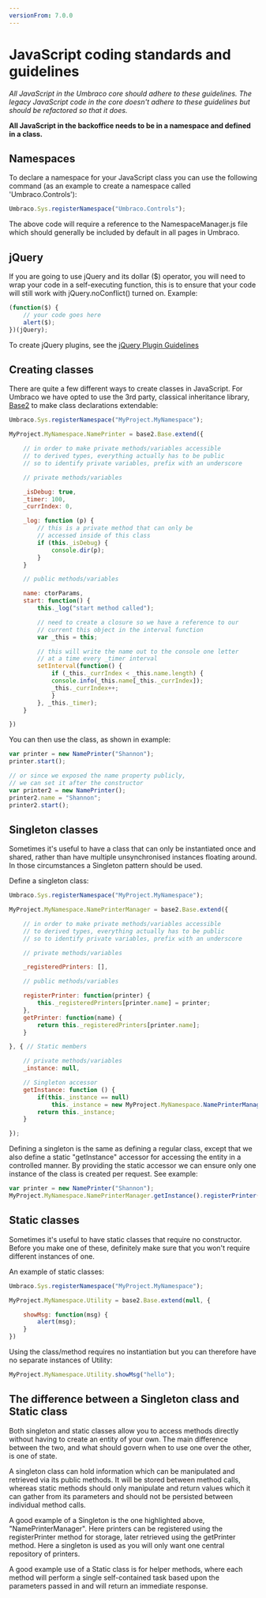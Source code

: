 ```yaml
---
versionFrom: 7.0.0
---
```


# JavaScript coding standards and guidelines

_All JavaScript in the Umbraco core should adhere to these guidelines. The legacy JavaScript code in the core doesn't adhere to these guidelines but should be refactored so that it does._

**All JavaScript in the backoffice needs to be in a namespace and defined in a class.**

## Namespaces
To declare a namespace for your JavaScript class you can use the following command (as an example to create a namespace called 'Umbraco.Controls'):

```javascript
Umbraco.Sys.registerNamespace("Umbraco.Controls");
```

The above code will require a reference to the NamespaceManager.js file which should generally be included by default in all pages in Umbraco.

## jQuery
If you are going to use jQuery and its dollar ($) operator, you will need to wrap your code in a self-executing function, this is to ensure that your code will still work with jQuery.noConflict() turned on. Example:

```javascript
(function($) {
    // your code goes here
    alert($);
})(jQuery);
```

To create jQuery plugins, see the [jQuery Plugin Guidelines](jquery-guidelines.md)

## Creating classes

There are quite a few different ways to create classes in JavaScript. For Umbraco we have opted to use the 3rd party, classical inheritance library, [Base2](https://code.google.com/archive/p/base2/) to make class declarations extendable:

```javascript
Umbraco.Sys.registerNamespace("MyProject.MyNamespace");

MyProject.MyNamespace.NamePrinter = base2.Base.extend({

    // in order to make private methods/variables accessible
    // to derived types, everything actually has to be public
    // so to identify private variables, prefix with an underscore

    // private methods/variables

    _isDebug: true,
    _timer: 100,
    _currIndex: 0,

    _log: function (p) {
        // this is a private method that can only be
        // accessed inside of this class
        if (this._isDebug) {
            console.dir(p);
        }
    }

    // public methods/variables

    name: ctorParams,
    start: function() {
        this._log("start method called");

        // need to create a closure so we have a reference to our
        // current this object in the interval function
        var _this = this;

        // this will write the name out to the console one letter
        // at a time every _timer interval
        setInterval(function() {
            if (_this._currIndex < _this.name.length) {
            console.info(_this.name[_this._currIndex]);
            _this._currIndex++;
            }
        }, _this._timer);
    }

})
```

You can then use the class, as shown in example:

```javascript
var printer = new NamePrinter("Shannon");
printer.start();

// or since we exposed the name property publicly,
// we can set it after the constructor
var printer2 = new NamePrinter();
printer2.name = "Shannon";
printer2.start();
```

## Singleton classes

Sometimes it's useful to have a class that can only be instantiated once and shared, rather than have multiple unsynchronised instances floating around. In those circumstances a Singleton pattern should be used.

Define a singleton class:

```javascript
Umbraco.Sys.registerNamespace("MyProject.MyNamespace");

MyProject.MyNamespace.NamePrinterManager = base2.Base.extend({

    // in order to make private methods/variables accessible
    // to derived types, everything actually has to be public
    // so to identify private variables, prefix with an underscore

    // private methods/variables

    _registeredPrinters: [],

    // public methods/variables

    registerPrinter: function(printer) {
        this._registeredPrinters[printer.name] = printer;
    },
    getPrinter: function(name) {
        return this._registeredPrinters[printer.name];
    }

}, { // Static members

    // private methods/variables
    _instance: null,

    // Singleton accessor
    getInstance: function () {
        if(this._instance == null)
            this._instance = new MyProject.MyNamespace.NamePrinterManager();
        return this._instance;
    }

});
```

Defining a singleton is the same as defining a regular class, except that we also define a static "getInstance" accessor for accessing the entity in a controlled manner. By providing the static accessor we can ensure only one instance of the class is created per request. See example:


```javascript
var printer = new NamePrinter("Shannon");
MyProject.MyNamespace.NamePrinterManager.getInstance().registerPrinter(printer);
```

## Static classes

Sometimes it's useful to have static classes that require no constructor. Before you make one of these, definitely make sure that you won't require different instances of one.

An example of static classes:

```javascript
Umbraco.Sys.registerNamespace("MyProject.MyNamespace");

MyProject.MyNamespace.Utility = base2.Base.extend(null, {

    showMsg: function(msg) {
        alert(msg);
    }
})
```

Using the class/method requires no instantiation but you can therefore have no separate instances of Utility:

```javascript
MyProject.MyNamespace.Utility.showMsg("hello");
```

## The difference between a Singleton class and Static class

Both singleton and static classes allow you to access methods directly without having to create an entity of your own. The main difference between the two, and what should govern when to use one over the other, is one of state.

A singleton class can hold information which can be manipulated and retrieved via its public methods. It will be stored between method calls, whereas static methods should only manipulate and return values which it can gather from its parameters and should not be persisted between individual method calls.

A good example of a Singleton is the one highlighted above, "NamePrinterManager". Here printers can be registered using the registerPrinter method for storage, later retrieved using the getPrinter method. Here a singleton is used as you will only want one central repository of printers.

A good example use of a Static class is for helper methods, where each method will perform a single self-contained task based upon the parameters passed in and will return an immediate response.
